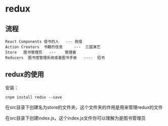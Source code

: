 # redux

## 流程

    React Components 借书的人   --- 我借 
    Action Creators  书籍的信息     ---  三国演艺
    Store   图书管理员   ---    管理者
    Reducers  图书馆管理系统或者图书手册   ----  招书

## redux的使用

安装：

    cnpm install redux --save
    
在src目录下创建名为store的文件夹，这个文件夹的作用是用来管理redux的文件


在src目录下创建index.js，这个index.js文件你可以理解为是图书管理员

 